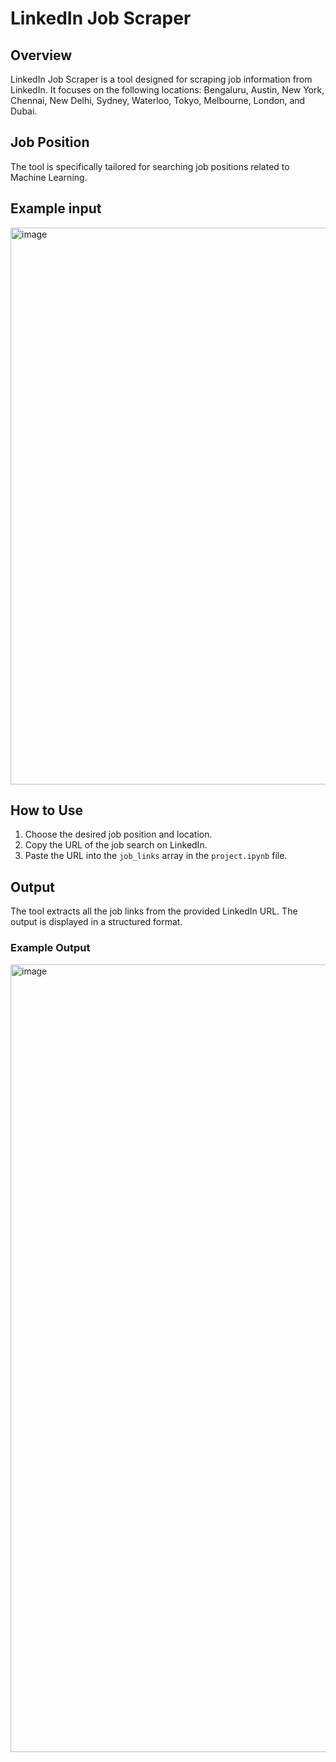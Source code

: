 # LinkedIn Job Scraper

## Overview
LinkedIn Job Scraper is a tool designed for scraping job information from LinkedIn. It focuses on the following locations: Bengaluru, Austin, New York, Chennai, New Delhi, Sydney, Waterloo, Tokyo, Melbourne, London, and Dubai.

## Job Position
The tool is specifically tailored for searching job positions related to Machine Learning.

## Example input
<img width="891" alt="image" src="https://github.com/Rayansh0071505/linkedin-job-scrapper/assets/98272246/5402c4cf-693c-4d74-bd05-efd43f16dbfb">


## How to Use
1. Choose the desired job position and location.
2. Copy the URL of the job search on LinkedIn.
3. Paste the URL into the `job_links` array in the `project.ipynb` file.

## Output
The tool extracts all the job links from the provided LinkedIn URL. The output is displayed in a structured format.

### Example Output
<img width="1260" alt="image" src="https://github.com/Rayansh0071505/linkedin-job-scrapper/assets/98272246/f3ea5952-974a-4401-a6f2-d7f44814bd24">


